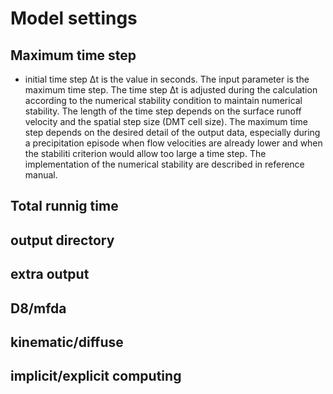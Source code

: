 # Model settings

## Maximum time step
- initial time step Δt is the value in seconds. The input parameter is the maximum time step. The time step Δt is adjusted during the calculation according to the numerical stability condition to maintain numerical stability. The length of the time step depends on the surface runoff velocity and the spatial step size (DMT cell size). The maximum time step depends on the desired detail of the output data, especially during a precipitation episode when flow velocities are already lower and when the stabiliti criterion would allow too large a time step. The implementation of the numerical stability are described in reference manual.

## Total runnig time



## output directory
## extra output
## D8/mfda
## kinematic/diffuse
## implicit/explicit computing


